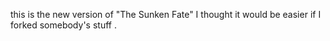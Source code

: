 this is the new version of "The Sunken Fate" I thought it would be easier if I forked somebody's stuff
. 
